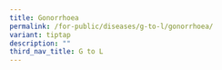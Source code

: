 ```yaml
---
title: Gonorrhoea
permalink: /for-public/diseases/g-to-l/gonorrhoea/
variant: tiptap
description: ""
third_nav_title: G to L
---
```

